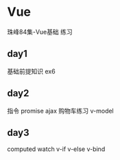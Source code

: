 # Vue
珠峰84集-Vue基础 练习
## day1
基础前提知识 ex6
## day2
指令 promise ajax 购物车练习 v-model
## day3 
computed watch  v-if  v-else  v-bind  
